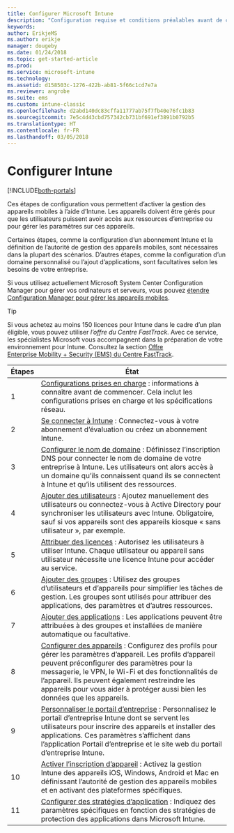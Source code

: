 ```yaml
---
title: Configurer Microsoft Intune
description: "Configuration requise et conditions préalables avant de commencer à utiliser votre abonnement Intune"
keywords: 
author: ErikjeMS
ms.author: erikje
manager: dougeby
ms.date: 01/24/2018
ms.topic: get-started-article
ms.prod: 
ms.service: microsoft-intune
ms.technology: 
ms.assetid: d158503c-1276-422b-ab81-5f66c1cd7e7a
ms.reviewer: angrobe
ms.suite: ems
ms.custom: intune-classic
ms.openlocfilehash: d2abd140dc83cffa11777ab75f7fb40e76fc1b83
ms.sourcegitcommit: 7e5c4d43cbd757342cb731bf691ef3891b0792b5
ms.translationtype: HT
ms.contentlocale: fr-FR
ms.lasthandoff: 03/05/2018
---
```

# <a name="set-up-intune"></a>Configurer Intune

[!INCLUDE[both-portals](./includes/note-for-both-portals.md)]

Ces étapes de configuration vous permettent d’activer la gestion des appareils mobiles à l’aide d’Intune. Les appareils doivent être gérés pour que les utilisateurs puissent avoir accès aux ressources d’entreprise ou pour gérer les paramètres sur ces appareils.

Certaines étapes, comme la configuration d’un abonnement Intune et la définition de l’autorité de gestion des appareils mobiles, sont nécessaires dans la plupart des scénarios. D’autres étapes, comme la configuration d’un domaine personnalisé ou l’ajout d’applications, sont facultatives selon les besoins de votre entreprise.

Si vous utilisez actuellement Microsoft System Center Configuration Manager pour gérer vos ordinateurs et serveurs, vous pouvez [étendre Configuration Manager pour gérer les appareils mobiles](https://docs.microsoft.com/sccm/mdm/understand/choose-between-standalone-intune-and-hybrid-mobile-device-management).

>[!TIP]
>Si vous achetez au moins 150 licences pour Intune dans le cadre d’un plan éligible, vous pouvez utiliser *l’offre du Centre FastTrack*. Avec ce service, les spécialistes Microsoft vous accompagnent dans la préparation de votre environnement pour Intune. Consultez la section [Offre Enterprise Mobility + Security (EMS) du Centre FastTrack](https://docs.microsoft.com/enterprise-mobility-security/Solutions/enterprise-mobility-fasttrack-program).



| Étapes | État  |
| ------------- |-------------|
| 1  | [Configurations prises en charge](supported-devices-browsers.md) : informations à connaître avant de commencer. Cela inclut les configurations prises en charge et les spécifications réseau.|
| 2 |  [Se connecter à Intune](account-sign-up.md) : Connectez-vous à votre abonnement d’évaluation ou créez un abonnement Intune. |  
| 3 | [Configurer le nom de domaine](custom-domain-name-configure.md) : Définissez l’inscription DNS pour connecter le nom de domaine de votre entreprise à Intune. Les utilisateurs ont alors accès à un domaine qu’ils connaissent quand ils se connectent à Intune et qu’ils utilisent des ressources.  |
| 4 | [Ajouter des utilisateurs](users-add.md) : Ajoutez manuellement des utilisateurs ou connectez-vous à Active Directory pour synchroniser les utilisateurs avec Intune. Obligatoire, sauf si vos appareils sont des appareils kiosque « sans utilisateur », par exemple. |
| 5 | [Attribuer des licences](licenses-assign.md) : Autorisez les utilisateurs à utiliser Intune. Chaque utilisateur ou appareil sans utilisateur nécessite une licence Intune pour accéder au service.|
| 6 |  [Ajouter des groupes](groups-add.md) : Utilisez des groupes d’utilisateurs et d’appareils pour simplifier les tâches de gestion. Les groupes sont utilisés pour attribuer des applications, des paramètres et d’autres ressources. |
| 7 | [Ajouter des applications](apps-add.md) : Les applications peuvent être attribuées à des groupes et installées de manière automatique ou facultative. |
| 8 | [Configurer des appareils](device-profiles.md) : Configurez des profils pour gérer les paramètres d’appareil. Les profils d’appareil peuvent préconfigurer des paramètres pour la messagerie, le VPN, le Wi-Fi et des fonctionnalités de l’appareil. Ils peuvent également restreindre les appareils pour vous aider à protéger aussi bien les données que les appareils.  |
| 9 | [Personnaliser le portail d’entreprise](company-portal-app.md) : Personnalisez le portail d’entreprise Intune dont se servent les utilisateurs pour inscrire des appareils et installer des applications. Ces paramètres s’affichent dans l’application Portail d’entreprise et le site web du portail d’entreprise Intune. |
| 10 | [Activer l’inscription d’appareil](mdm-authority-set.md) : Activez la gestion Intune des appareils iOS, Windows, Android et Mac en définissant l’autorité de gestion des appareils mobiles et en activant des plateformes spécifiques. |
| 11 | [Configurer des stratégies d’application](app-protection-policy.md) : Indiquez des paramètres spécifiques en fonction des stratégies de protection des applications dans Microsoft Intune. |
